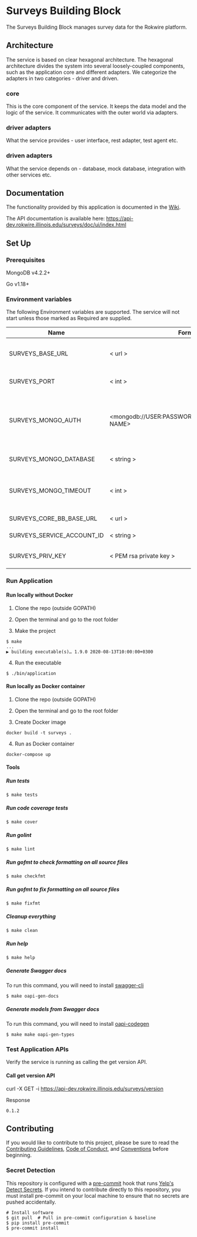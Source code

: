 # Surveys Building Block
The Surveys Building Block manages survey data for the Rokwire platform.

## Architecture
The service is based on clear hexagonal architecture. The hexagonal architecture divides the system into several loosely-coupled components, such as the application core and different adapters. We categorize the adapters in two categories - driver and driven.

### core
This is the core component of the service. It keeps the data model and the logic of the service. It communicates with the outer world via adapters.

### driver adapters
What the service provides - user interface, rest adapter, test agent etc.

### driven adapters
What the service depends on - database, mock database, integration with other services etc.

## Documentation
The functionality provided by this application is documented in the [Wiki](https://github.com/rokwire/surveys-building-block/wiki).

The API documentation is available here: https://api-dev.rokwire.illinois.edu/surveys/doc/ui/index.html

## Set Up

### Prerequisites
MongoDB v4.2.2+

Go v1.18+

### Environment variables
The following Environment variables are supported. The service will not start unless those marked as Required are supplied.

Name|Format|Required|Description
---|---|---|---
SURVEYS_BASE_URL | < url > | yes | Base URL where this application is being hosted
SURVEYS_PORT | < int > | yes | Port to be used by this application
SURVEYS_MONGO_AUTH | <mongodb://USER:PASSWORD@HOST:PORT/DATABASE NAME> | yes | MongoDB authentication string. The user must have read/write privileges.
SURVEYS_MONGO_DATABASE | < string > | yes | MongoDB database name
SURVEYS_MONGO_TIMEOUT | < int > | no | MongoDB timeout in milliseconds. Defaults to 500.
SURVEYS_CORE_BB_BASE_URL | < url > | yes | Core BB base URL
SURVEYS_SERVICE_ACCOUNT_ID | < string > | yes | Service account ID
SURVEYS_PRIV_KEY | < PEM rsa private key > | yes | Private key for service account

### Run Application

#### Run locally without Docker

1. Clone the repo (outside GOPATH)

2. Open the terminal and go to the root folder
  
3. Make the project  
```
$ make
...
▶ building executable(s)… 1.9.0 2020-08-13T10:00:00+0300
```

4. Run the executable
```
$ ./bin/application
```

#### Run locally as Docker container

1. Clone the repo (outside GOPATH)

2. Open the terminal and go to the root folder
  
3. Create Docker image  
```
docker build -t surveys .
```
4. Run as Docker container
```
docker-compose up
```

#### Tools

##### Run tests
```
$ make tests
```

##### Run code coverage tests
```
$ make cover
```

##### Run golint
```
$ make lint
```

##### Run gofmt to check formatting on all source files
```
$ make checkfmt
```

##### Run gofmt to fix formatting on all source files
```
$ make fixfmt
```

##### Cleanup everything
```
$ make clean
```

##### Run help
```
$ make help
```
##### Generate Swagger docs
To run this command, you will need to install [swagger-cli](https://github.com/APIDevTools/swagger-cli)
```
$ make oapi-gen-docs
```

##### Generate models from Swagger docs
To run this command, you will need to install [oapi-codegen](https://github.com/deepmap/oapi-codegen)
```
$ make make oapi-gen-types
```

### Test Application APIs

Verify the service is running as calling the get version API.

#### Call get version API

curl -X GET -i https://api-dev.rokwire.illinois.edu/surveys/version

Response
```
0.1.2
```

## Contributing
If you would like to contribute to this project, please be sure to read the [Contributing Guidelines](CONTRIBUTING.md), [Code of Conduct](CODE_OF_CONDUCT.md), and [Conventions](CONVENTIONS.md) before beginning.

### Secret Detection
This repository is configured with a [pre-commit](https://pre-commit.com/) hook that runs [Yelp's Detect Secrets](https://github.com/Yelp/detect-secrets). If you intend to contribute directly to this repository, you must install pre-commit on your local machine to ensure that no secrets are pushed accidentally.

```
# Install software 
$ git pull  # Pull in pre-commit configuration & baseline 
$ pip install pre-commit 
$ pre-commit install